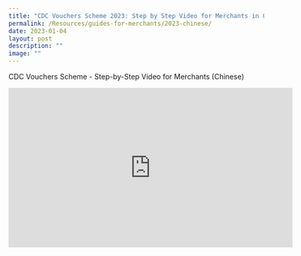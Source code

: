 ```yaml
---
title: "CDC Vouchers Scheme 2023: Step by Step Video for Merchants in Chinese"
permalink: /Resources/guides-for-merchants/2023-chinese/
date: 2023-01-04
layout: post
description: ""
image: ""
---
```

CDC Vouchers Scheme - Step-by-Step Video for Merchants (Chinese)


<iframe width="560" height="315" src="https://www.youtube.com/embed/ym2nJf-L85E" title="YouTube video player" frameborder="0" allow="accelerometer; autoplay; clipboard-write; encrypted-media; gyroscope; picture-in-picture" allowfullscreen></iframe>